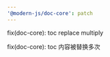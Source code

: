 ```yaml
---
'@modern-js/doc-core': patch
---
```


fix(doc-core): toc replace multiply

fix(doc-core): toc 内容被替换多次
